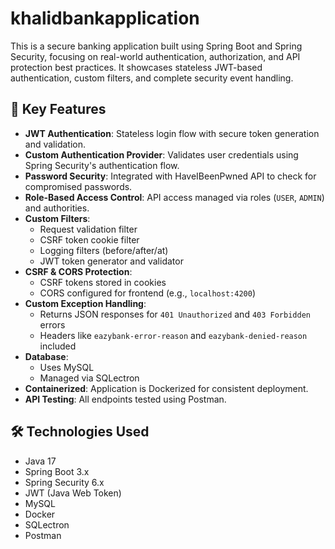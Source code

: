 # khalidbankapplication

This is a secure banking application built using Spring Boot and Spring Security, focusing on real-world authentication, authorization, and API protection best practices. It showcases stateless JWT-based authentication, custom filters, and complete security event handling.

## 🚀 Key Features

- **JWT Authentication**: Stateless login flow with secure token generation and validation.
- **Custom Authentication Provider**: Validates user credentials using Spring Security's authentication flow.
- **Password Security**: Integrated with HaveIBeenPwned API to check for compromised passwords.
- **Role-Based Access Control**: API access managed via roles (`USER`, `ADMIN`) and authorities.
- **Custom Filters**:
  - Request validation filter
  - CSRF token cookie filter
  - Logging filters (before/after/at)
  - JWT token generator and validator
- **CSRF & CORS Protection**:
  - CSRF tokens stored in cookies
  - CORS configured for frontend (e.g., `localhost:4200`)
- **Custom Exception Handling**:
  - Returns JSON responses for `401 Unauthorized` and `403 Forbidden` errors
  - Headers like `eazybank-error-reason` and `eazybank-denied-reason` included
- **Database**:
  - Uses MySQL
  - Managed via SQLectron
- **Containerized**: Application is Dockerized for consistent deployment.
- **API Testing**: All endpoints tested using Postman.

## 🛠️ Technologies Used

- Java 17  
- Spring Boot 3.x  
- Spring Security 6.x  
- JWT (Java Web Token)  
- MySQL  
- Docker  
- SQLectron  
- Postman  

